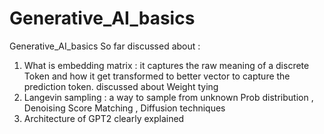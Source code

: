 # Generative_AI_basics
Generative_AI_basics
 So far discussed about : 
1. What is embedding matrix : it captures the raw meaning of a discrete Token and how it get transformed to better vector to capture the prediction token. discussed about Weight tying
2. Langevin sampling : a way to sample from unknown Prob distribution , Denoising Score Matching , Diffusion techniques
3. Architecture of GPT2 clearly explained

